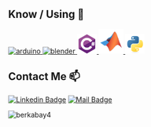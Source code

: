 ## Know / Using 🧠
<p align="left"> <a href="https://www.arduino.cc/" target="_blank"> <img src="https://cdn.worldvectorlogo.com/logos/arduino-1.svg" alt="arduino" width="40" height="40"/> </a> <a href="https://www.blender.org/" target="_blank"> <img src="https://download.blender.org/branding/community/blender_community_badge_white.svg" alt="blender" width="40" height="40"/> </a> <a href="https://www.w3schools.com/cs/" target="_blank"> <img src="https://raw.githubusercontent.com/devicons/devicon/master/icons/csharp/csharp-original.svg" alt="csharp" width="40" height="40"/> </a> 
<code><a href="https://www.mathworks.com/" target="_blank"><img height="50" src="https://github.com/vscode-icons/vscode-icons/blob/master/icons/file_type_matlab.svg"></a></code><a href="https://www.python.org" target="_blank"> <img src="https://raw.githubusercontent.com/devicons/devicon/master/icons/python/python-original.svg" alt="python" width="40" height="40"/> </a> </p>


## Contact Me 📫


[![Linkedin Badge](https://img.shields.io/badge/berkayabay-follow%20on%20linkedin-blue?style=for-the-badge&logo=linkedin)](https://www.linkedin.com/in/berkay-abay-8b314b144/)
[![Mail Badge](https://img.shields.io/badge/berkayaabay4@gmail.com-c14438?style=for-the-badge&logo=Gmail&logoColor=white&link=mailto:berkayaabay4@gmail.com)](mailto:berkayaabay4@gmail.com)




<p>&nbsp;<img align="left" src="https://github-readme-stats.vercel.app/api?username=berkabay4&show_icons=true&theme=dark&locale=en" alt="berkabay4" /></p>


